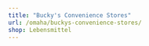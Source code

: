 ```yaml
---
title: "Bucky's Convenience Stores"
url: /omaha/buckys-convenience-stores/
shop: Lebensmittel
---
```

